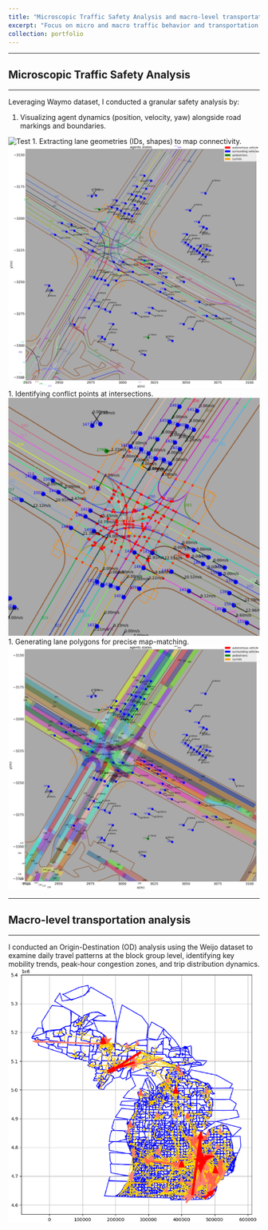 ```yaml
---
title: "Microscopic Traffic Safety Analysis and macro-level transportation analysis"
excerpt: "Focus on micro and macro traffic behavior and transportation trends<br/> <img src='/images/portfolio4/lane_polygon_for_map_matching.png' width='500' height='300'>"
collection: portfolio
---
```


---

## Microscopic Traffic Safety Analysis
<hr style="height:2px; border-width:0; color:gray; background-color:gray">

Leveraging Waymo dataset, I conducted a granular safety analysis by:
1. Visualizing agent dynamics (position, velocity, yaw) alongside road markings and boundaries.  
  <img src="/images/portfolio4/traffic_analysis.gif" alt="Test" width="520" />  
1. Extracting lane geometries (IDs, shapes) to map connectivity.  
  <img src="/images/portfolio4/lane_center_line_visualization.png" alt="Test" width="520" />  
1. Identifying conflict points at intersections.   
  <img src="/images/portfolio4/conflict_point_intersection.png" alt="Test" width="520" />  
1. Generating lane polygons for precise map-matching.  
  <img src="/images/portfolio4/lane_polygon_map_matching.png" alt="Test" width="520" />  


---

## Macro-level transportation analysis
<hr style="height:2px; border-width:0; color:gray; background-color:gray">

I conducted an Origin-Destination (OD) analysis using the Weijo dataset to examine daily travel patterns at the block group level, identifying key mobility trends, peak-hour congestion zones, and trip distribution dynamics.  
  <img src="/images/portfolio4/transportation_analysis.png" alt="Test" width="520" />  
